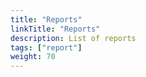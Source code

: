 ```yaml
---
title: "Reports"
linkTitle: "Reports"
description: List of reports
tags: ["report"]
weight: 70
---
```

